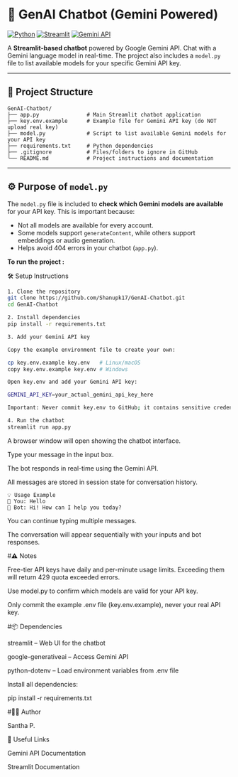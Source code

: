 # 🤖 GenAI Chatbot (Gemini Powered)

[![Python](https://img.shields.io/badge/Python-3.12-blue)](https://www.python.org/)
[![Streamlit](https://img.shields.io/badge/Streamlit-✔️-green)](https://streamlit.io/)
[![Gemini API](https://img.shields.io/badge/Gemini-API-orange)](https://ai.google.com/)

A **Streamlit-based chatbot** powered by Google Gemini API. Chat with a Gemini language model in real-time. The project also includes a `model.py` file to list available models for your specific Gemini API key.

---

## 📂 Project Structure

```text
GenAI-Chatbot/
├── app.py               # Main Streamlit chatbot application
├── key.env.example      # Example file for Gemini API key (do NOT upload real key)
├── model.py             # Script to list available Gemini models for your API key
├── requirements.txt     # Python dependencies
├── .gitignore           # Files/folders to ignore in GitHub
└── README.md            # Project instructions and documentation
```


---

## ⚙️ Purpose of `model.py`

The `model.py` file is included to **check which Gemini models are available** for your API key. This is important because:

- Not all models are available for every account.  
- Some models support `generateContent`, while others support embeddings or audio generation.  
- Helps avoid 404 errors in your chatbot (`app.py`).  

**To run the project :**

🛠 Setup Instructions
```bash
1. Clone the repository
git clone https://github.com/Shanupk17/GenAI-Chatbot.git
cd GenAI-Chatbot

2. Install dependencies
pip install -r requirements.txt

3. Add your Gemini API key

Copy the example environment file to create your own:

cp key.env.example key.env   # Linux/macOS
copy key.env.example key.env # Windows

Open key.env and add your Gemini API key:

GEMINI_API_KEY=your_actual_gemini_api_key_here

Important: Never commit key.env to GitHub; it contains sensitive credentials.

4. Run the chatbot
streamlit run app.py
```

A browser window will open showing the chatbot interface.

Type your message in the input box.

The bot responds in real-time using the Gemini API.

All messages are stored in session state for conversation history.
```
💡 Usage Example
🧑 You: Hello
🤖 Bot: Hi! How can I help you today?

```
You can continue typing multiple messages.

The conversation will appear sequentially with your inputs and bot responses.

#⚠️ Notes

Free-tier API keys have daily and per-minute usage limits. Exceeding them will return 429 quota exceeded errors.

Use model.py to confirm which models are valid for your API key.

Only commit the example .env file (key.env.example), never your real API key.

#📦 Dependencies

streamlit – Web UI for the chatbot

google-generativeai – Access Gemini API

python-dotenv – Load environment variables from .env file

Install all dependencies:

pip install -r requirements.txt

#👨‍💻 Author

Santha P.

🔗 Useful Links

Gemini API Documentation

Streamlit Documentation

